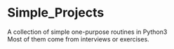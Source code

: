 # Simple_Projects
A collection of simple one-purpose routines in Python3  
Most of them come from interviews or exercises.
